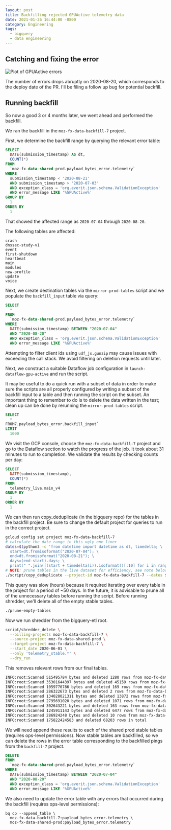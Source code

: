 ```yaml
---
layout: post
title: Backfilling rejected GPUActive telemetry data
date: 2021-01-26 16:44:00 -0800
category: Engineering
tags:
  - bigquery
  - data engineering
---
```


## Catching and fixing the error

![Plot of GPUActive errors](/assets/2021-01-26/gpuactive-error-plot.png)

The number of errors drops abruptly on 2020-08-20, which corresponds to the
deploy date of the PR. I'll be filing a follow up bug for potential backfill.

## Running backfill

So now a good 3 or 4 months later, we went ahead and performed the backfill.

We ran the backfill in the `moz-fx-data-backfill-7` project.

First, we determine the backfill range by querying the relevant error table:

```sql
SELECT
  DATE(submission_timestamp) AS dt,
  COUNT(*)
FROM
  `moz-fx-data-shared-prod.payload_bytes_error.telemetry`
WHERE
  submission_timestamp < '2020-08-21'
  AND submission_timestamp > '2020-07-03'
  AND exception_class = 'org.everit.json.schema.ValidationException'
  AND error_message LIKE '%GPUActive%'
GROUP BY
  1
ORDER BY
  1
```

That showed the affected range as `2020-07-04` through `2020-08-20`.

The following tables are affected:

```
crash
dnssec-study-v1
event
first-shutdown
heartbeat
main
modules
new-profile
update
voice
```

Next, we create destination tables via the `mirror-prod-tables` script and
we populate the `backfill_input` table via query:

```sql
SELECT
  *
FROM
  `moz-fx-data-shared-prod.payload_bytes_error.telemetry`
WHERE
  DATE(submission_timestamp) BETWEEN "2020-07-04"
  AND "2020-08-20"
  AND exception_class = 'org.everit.json.schema.ValidationException'
  AND error_message LIKE '%GPUActive%'
```

Attempting to filter client ids using `udf_js.gunzip` may cause issues with
exceeding the call stack. We avoid filtering on deletion requests until later.

Next, we construct a suitable Dataflow job configuration in
`launch-dataflow-gpu-active` and run the script.

It may be useful to do a quick run with a subset of data in order to make
sure the scripts are all properly configured by writing a subset of the backfill
input to a table and then running the script on the subset. An important thing to
remember to do is to delete the data written in the test; clean up can be done
by rerunning the `mirror-prod-tables` script.

```sql
SELECT
  *
FROM7.payload_bytes_error.backfill_input`
LIMIT
  1000
```

We visit the GCP console, choose the `moz-fx-data-backfill-7` project
and go to the Dataflow section to watch the progress of the job.
It took about 31 minutes to run to completion.
We validate the results by checking counts per day:

```sql
SELECT
  DATE(submission_timestamp),
  COUNT(*)
FROM
  telemetry_live.main_v4
GROUP BY
  1
ORDER BY
  1
```

We can then run copy_deduplicate (in the bigquery repo) for the tables in the
backfill project. Be sure to change the default project for queries to run in
the correct project.

```bash
gcloud config set project moz-fx-data-backfill-7
# calculate the date range in this ugly one liner
dates=$(python3 -c 'from datetime import datetime as dt, timedelta; \
  start=dt.fromisoformat("2020-07-04"); \
  end=dt.fromisoformat("2020-08-21"); \
  days=(end-start).days; \
  print(" ".join([(start + timedelta(i)).isoformat()[:10] for i in range(days)]))')
# NOTE: prune tables in the live dataset for efficiency, see note below
./script/copy_deduplicate --project-id moz-fx-data-backfill-7 --dates $(echo $dates)
```

This query was slow (hours) because it required iterating over every table in
the project for a period of ~50 days. In the future, it is advisable to prune
all of the unnecessary tables before running the script. Before running
shredder, we'll delete all of the empty stable tables.

```bash
./prune-empty-tables
```

Now we run shredder from the bigquery-etl root.

```bash
script/shredder_delete \
  --billing-projects moz-fx-data-backfill-7 \
  --source-project moz-fx-data-shared-prod \
  --target-project moz-fx-data-backfill-7 \
  --start_date 2020-06-01 \
  --only 'telemetry_stable.*' \
  --dry_run
```

This removes relevant rows from our final tables.

```bash
INFO:root:Scanned 515495784 bytes and deleted 1280 rows from moz-fx-data-backfill-7.telemetry_stable.crash_v4
INFO:root:Scanned 35301644397 bytes and deleted 45159 rows from moz-fx-data-backfill-7.telemetry_stable.event_v4
INFO:root:Scanned 1059770786 bytes and deleted 169 rows from moz-fx-data-backfill-7.telemetry_stable.first_shutdown_v4
INFO:root:Scanned 286322673 bytes and deleted 2 rows from moz-fx-data-backfill-7.telemetry_stable.heartbeat_v4
INFO:root:Scanned 134028021311 bytes and deleted 13872 rows from moz-fx-data-backfill-7.telemetry_stable.main_v4
INFO:root:Scanned 2795691020 bytes and deleted 1071 rows from moz-fx-data-backfill-7.telemetry_stable.modules_v4
INFO:root:Scanned 302643221 bytes and deleted 163 rows from moz-fx-data-backfill-7.telemetry_stable.new_profile_v4
INFO:root:Scanned 1245911143 bytes and deleted 6477 rows from moz-fx-data-backfill-7.telemetry_stable.update_v4
INFO:root:Scanned 286924248 bytes and deleted 10 rows from moz-fx-data-backfill-7.telemetry_stable.voice_v4
INFO:root:Scanned 175822424583 and deleted 68203 rows in total
```

We will need append these results to each of the shared prod stable tables
(requires ops-level permissions). Now stable tables are backfilled, so we can
delete the rows in the error table corresponding to the backfilled pings from
the `backfill-7` project.

```sql
DELETE
FROM
  `moz-fx-data-shared-prod.payload_bytes_error.telemetry`
WHERE
  DATE(submission_timestamp) BETWEEN "2020-07-04"
  AND "2020-08-20"
  AND exception_class = 'org.everit.json.schema.ValidationException'
  AND error_message LIKE '%GPUActive%'
```

We also need to update the error table with any errors that occurred during
the backfill (requires ops-level permissions):

```
bq cp --append_table \
  moz-fx-data-backfill-7:payload_bytes_error.telemetry \
  moz-fx-data-shared-prod:payload_bytes_error.telemetry
```

[source-bug]: https://bugzilla.mozilla.org/show_bug.cgi?id=1651425
[error-bug]: https://bugzilla.mozilla.org/show_bug.cgi?id=1657142
[backfill-bug]: https://bugzilla.mozilla.org/show_bug.cgi?id=1661565
[backfill-pr]: https://github.com/mozilla/bigquery-backfill/pull/11
